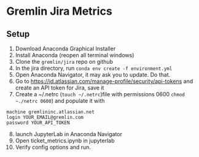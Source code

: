 # Gremlin Jira Metrics

## Setup

1. Download Anaconda Graphical Installer
2. Install Anaconda (reopen all terminal windows)
3. Clone the `gremlin/jira` repo on github
4. In the jira directory, run `conda env create -f environment.yml`
5. Open Anaconda Navigator, it may ask you to update. Do that.
6. Go to https://id.atlassian.com/manage-profile/security/api-tokens and create an API token for Jira, save it
7. Create a ~/.netrc (`touch ~/.netrc`)file with permissions 0600 `chmod ~./netrc 0600`) and populate it with
```
machine gremlininc.atlassian.net
login YOUR_EMAIL@gremlin.com
password YOUR_API_TOKEN
```
8. launch JupyterLab in Anaconda Navigator
9. Open ticket_metrics.ipynb in jupyterlab
10. Verify config options and run.
